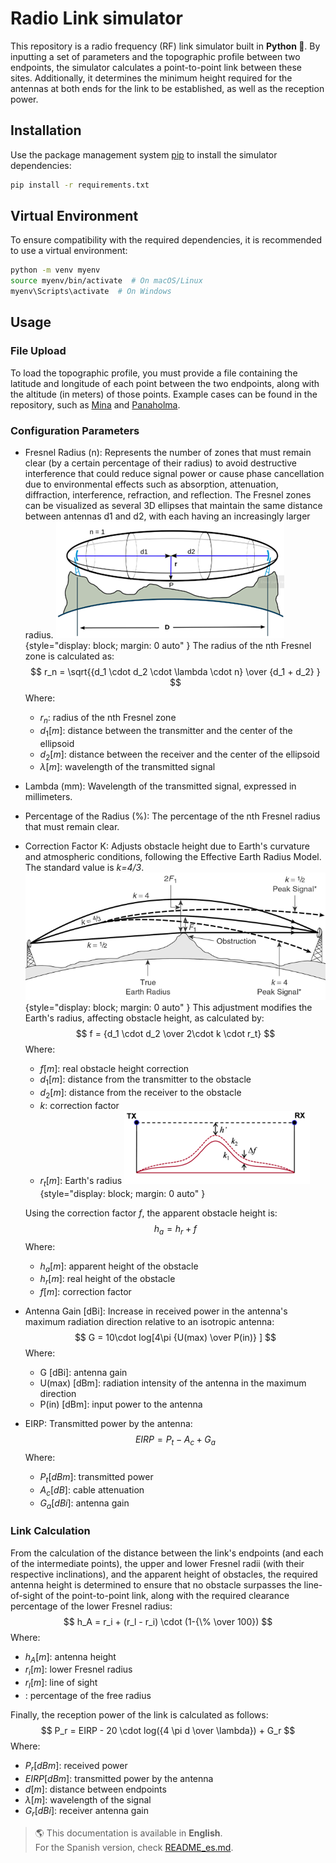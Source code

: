 # Radio Link simulator
This repository is a radio frequency (RF) link simulator built in **Python 🐍**. By inputting a set of parameters and the topographic profile between two endpoints, the simulator calculates a point-to-point link between these sites. Additionally, it determines the minimum height required for the antennas at both ends for the link to be established, as well as the reception power.

## Installation
Use the package management system [pip](https://pip.pypa.io/en/stable/) to install the simulator dependencies:
```bash
pip install -r requirements.txt
```

## Virtual Environment
To ensure compatibility with the required dependencies, it is recommended to use a virtual environment:
```bash
python -m venv myenv
source myenv/bin/activate  # On macOS/Linux
myenv\Scripts\activate  # On Windows
```

## Usage
### File Upload
To load the topographic profile, you must provide a file containing the latitude and longitude of each point between the two endpoints, along with the altitude (in meters) of those points.
Example cases can be found in the repository, such as [Mina](./Scripts/Assets/Mina.txt) and [Panaholma](./Scripts/Assets/PtoPto%20Panaholma.txt).
### Configuration Parameters
- Fresnel Radius (n): Represents the number of zones that must remain clear (by a certain percentage of their radius) to avoid destructive interference that could reduce signal power or cause phase cancellation due to environmental effects such as absorption, attenuation, diffraction, interference, refraction, and reflection.
The Fresnel zones can be visualized as several 3D ellipses that maintain the same distance between antennas d1 and d2, with each having an increasingly larger radius.
![Fresnel Zone](./Scripts/Docs/fresnel_zone.png){style="display: block; margin: 0 auto" }
The radius of the nth Fresnel zone is calculated as:
$$
r_n = \sqrt{{d_1 \cdot d_2 \cdot \lambda \cdot n} \over {d_1 + d_2} }
$$
Where:
  - $r_n$: radius of the nth Fresnel zone
  - $d_1 [m]$: distance between the transmitter and the center of the ellipsoid
  - $d_2 [m]$: distance between the receiver and the center of the ellipsoid
  - $\lambda [m]$: wavelength of the transmitted signal
- Lambda (mm): Wavelength of the transmitted signal, expressed in millimeters.
- Percentage of the Radius (%): The percentage of the nth Fresnel radius that must remain clear.
- Correction Factor K: Adjusts obstacle height due to Earth's curvature and atmospheric conditions, following the Effective Earth Radius Model. The standard value is *k=4/3*.
![Effective Earth Radius Model](./Scripts/Docs/fictitial_earth.png){style="display: block; margin: 0 auto" }
This adjustment modifies the Earth's radius, affecting obstacle height, as calculated by:
$$
f = {d_1 \cdot d_2 \over 2\cdot k \cdot r_t}
$$
Where:
  - $f [m]$: real obstacle height correction
  - $d_1 [m]$: distance from the transmitter to the obstacle
  - $d_2 [m]$: distance from the receiver to the obstacle
  - $k$: correction factor
  - $r_t [m]$: Earth's radius
![Height obstacles](./Scripts/Docs/height_obstacles.png){style="display: block; margin: 0 auto" }

  Using the correction factor $f$, the apparent obstacle height is:
$$
h_a = h_r + f
$$
Where:
  - $h_a [m]$: apparent height of the obstacle
  - $h_r [m]$: real height of the obstacle
  - $f [m]$: correction factor
- Antenna Gain [dBi]: Increase in received power in the antenna's maximum radiation direction relative to an isotropic antenna:
$$
G = 10\cdot log[4\pi {U(max) \over P(in)} ]
$$
Where:
  - G [dBi]: antenna gain
  - U(max) [dBm]: radiation intensity of the antenna in the maximum direction
  - P(in) [dBm]: input power to the antenna
- EIRP: Transmitted power by the antenna:
$$
EIRP = P_t - A_c + G_a
$$
Where:
  - $P_t [dBm]$: transmitted power
  - $A_c [dB]$: cable attenuation
  - $G_a [dBi]$: antenna gain
### Link Calculation
From the calculation of the distance between the link's endpoints (and each of the intermediate points), the upper and lower Fresnel radii (with their respective inclinations), and the apparent height of obstacles, the required antenna height is determined to ensure that no obstacle surpasses the line-of-sight of the point-to-point link, along with the required clearance percentage of the lower Fresnel radius:
$$
h_A = r_i + (r_l - r_i) \cdot (1-{\% \over 100})
$$
Where:
  - $h_A [m]$: antenna height
  - $r_i [m]$: lower Fresnel radius
  - $r_l [m]$: line of sight
  - $%$: percentage of the free radius

Finally, the reception power of the link is calculated as follows:
$$
P_r = EIRP - 20 \cdot log({4 \pi d \over \lambda}) + G_r
$$
Where:
  - $P_r [dBm]$: received power
  - $EIRP [dBm]$: transmitted power by the antenna
  - $d [m]$: distance between endpoints
  - $\lambda [m]$: wavelength of the signal
  - $G_r [dBi]$: receiver antenna gain

> 🌎 This documentation is available in **English**.  
> For the Spanish version, check [README_es.md](./README_es.md).  